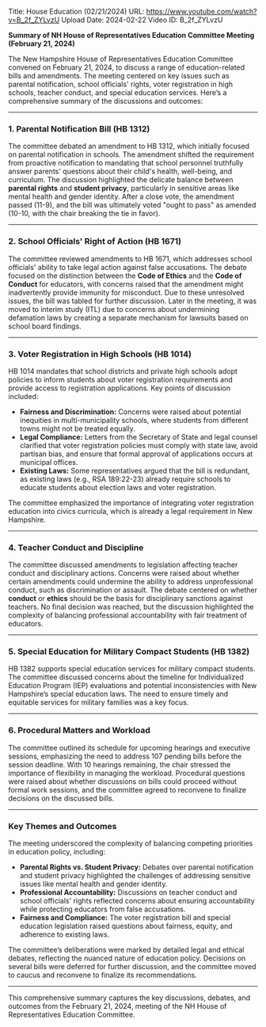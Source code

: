 Title: House Education (02/21/2024)
URL: https://www.youtube.com/watch?v=B_2f_ZYLvzU
Upload Date: 2024-02-22
Video ID: B_2f_ZYLvzU

**Summary of NH House of Representatives Education Committee Meeting (February 21, 2024)**

The New Hampshire House of Representatives Education Committee convened on February 21, 2024, to discuss a range of education-related bills and amendments. The meeting centered on key issues such as parental notification, school officials' rights, voter registration in high schools, teacher conduct, and special education services. Here’s a comprehensive summary of the discussions and outcomes:

---

### **1. Parental Notification Bill (HB 1312)**  
The committee debated an amendment to HB 1312, which initially focused on parental notification in schools. The amendment shifted the requirement from proactive notification to mandating that school personnel truthfully answer parents' questions about their child's health, well-being, and curriculum. The discussion highlighted the delicate balance between **parental rights** and **student privacy**, particularly in sensitive areas like mental health and gender identity. After a close vote, the amendment passed (11-9), and the bill was ultimately voted "ought to pass" as amended (10-10, with the chair breaking the tie in favor).

---

### **2. School Officials' Right of Action (HB 1671)**  
The committee reviewed amendments to HB 1671, which addresses school officials' ability to take legal action against false accusations. The debate focused on the distinction between the **Code of Ethics** and the **Code of Conduct** for educators, with concerns raised that the amendment might inadvertently provide immunity for misconduct. Due to these unresolved issues, the bill was tabled for further discussion. Later in the meeting, it was moved to interim study (ITL) due to concerns about undermining defamation laws by creating a separate mechanism for lawsuits based on school board findings.

---

### **3. Voter Registration in High Schools (HB 1014)**  
HB 1014 mandates that school districts and private high schools adopt policies to inform students about voter registration requirements and provide access to registration applications. Key points of discussion included:  
- **Fairness and Discrimination:** Concerns were raised about potential inequities in multi-municipality schools, where students from different towns might not be treated equally.  
- **Legal Compliance:** Letters from the Secretary of State and legal counsel clarified that voter registration policies must comply with state law, avoid partisan bias, and ensure that formal approval of applications occurs at municipal offices.  
- **Existing Laws:** Some representatives argued that the bill is redundant, as existing laws (e.g., RSA 189:22-23) already require schools to educate students about election laws and voter registration.  

The committee emphasized the importance of integrating voter registration education into civics curricula, which is already a legal requirement in New Hampshire.

---

### **4. Teacher Conduct and Discipline**  
The committee discussed amendments to legislation affecting teacher conduct and disciplinary actions. Concerns were raised about whether certain amendments could undermine the ability to address unprofessional conduct, such as discrimination or assault. The debate centered on whether **conduct** or **ethics** should be the basis for disciplinary sanctions against teachers. No final decision was reached, but the discussion highlighted the complexity of balancing professional accountability with fair treatment of educators.

---

### **5. Special Education for Military Compact Students (HB 1382)**  
HB 1382 supports special education services for military compact students. The committee discussed concerns about the timeline for Individualized Education Program (IEP) evaluations and potential inconsistencies with New Hampshire’s special education laws. The need to ensure timely and equitable services for military families was a key focus.

---

### **6. Procedural Matters and Workload**  
The committee outlined its schedule for upcoming hearings and executive sessions, emphasizing the need to address 107 pending bills before the session deadline. With 10 hearings remaining, the chair stressed the importance of flexibility in managing the workload. Procedural questions were raised about whether discussions on bills could proceed without formal work sessions, and the committee agreed to reconvene to finalize decisions on the discussed bills.

---

### **Key Themes and Outcomes**  
The meeting underscored the complexity of balancing competing priorities in education policy, including:  
- **Parental Rights vs. Student Privacy:** Debates over parental notification and student privacy highlighted the challenges of addressing sensitive issues like mental health and gender identity.  
- **Professional Accountability:** Discussions on teacher conduct and school officials' rights reflected concerns about ensuring accountability while protecting educators from false accusations.  
- **Fairness and Compliance:** The voter registration bill and special education legislation raised questions about fairness, equity, and adherence to existing laws.  

The committee’s deliberations were marked by detailed legal and ethical debates, reflecting the nuanced nature of education policy. Decisions on several bills were deferred for further discussion, and the committee moved to caucus and reconvene to finalize its recommendations.  

--- 

This comprehensive summary captures the key discussions, debates, and outcomes from the February 21, 2024, meeting of the NH House of Representatives Education Committee.